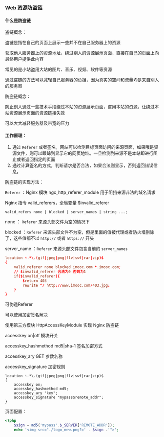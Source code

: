 ### Web 资源防盗链



#### 什么是防盗链

盗链概念：

盗链是指在自己的页面上展示一些并不在自己服务器上的资源

获取他人服务器上的资源地址，绕过别人的资源展示页面，直接在自己的页面上向最终用户提供此内容

常见的是小站盗用大站的图片、音乐、视频、软件等资源

通过盗链的方法可以减轻自己服务器的负担，因为真实的空间和流量均是来自别人的服务器

防盗链概念：

防止别人通过一些技术手段绕过本站的资源展示页面，盗用本站的资源，让绕过本站资源展示页面的资源链接失效

可以大大减轻服务器及带宽的压力



#### 工作原理：

1. 通过 `Referer` 或者签名，网站可以检测目标页面访问的来源页面，如果哦是资源文件，则可以跟踪到显示它的网页地址。一旦检测到来源不是本站即进行阻止或者返回指定的页面 
2. 通过计算签名的方式，判断请求是否合法，如果合法则显示，否则返回错误信息。

 防盗链的实现方法：

`Referer` ：Nginx 模块 ngx_http_referer_module 用于阻挡来源非法的域名请求

Nginx 指令 valid_referers，全局变量 $invalid_referer

```config
valid_refers none | blocked | server_names | string ...;
```

none ： `Referer` 来源头部文件为空的情况下

blocked ：`Referer` 来源头部文件不为空，但是里面的值被代理或者防火墙删除了，这些值都不以 `http://` 或者 `https://` 开头

server_name ：`Referer` 来源头部文件包含当前的 `server_names`

```conf
location ~.*\.(gif|jpeg|png|flv|swf|rar|zip)$
{
	valid_referer none blocked imooc.com *.imooc.com;
	// $invalid_referer 合法为0 否则为1
	if($invalid_referer){
		$return 403
		rewrite ^/ http://www.imooc.com/403.jpg;
	}
}
```

可伪造Referer



可以使用加密签名解决

使用第三方模块 HttpAccessKeyModule 实现 Nginx 防盗链

accesskey on|off 模块开关

accesskey_hashmethod md5|sha-1 签名加密方式

accesskey_ary GET 参数名称

accesskey_signature 加密规则

```
location ~.*\.(gif|jpeg|png|flv|swf|rar|zip)$
{
	accesskey on;
	accesskey_hashmethod md5;
	accesskey_ary "key";
	accesskey_signature "mypass$remote_addr";
}
```

页面配置：

```php
<?php
    $sign = md5('mypass'.$_SERVER['REMOTE_ADDR']);
	echo '<img src="./logo_new.png?=' . $sign .'">';
```

